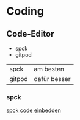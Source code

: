 # Coding

## Code-Editor
- spck
- gitpod

|        |    |
|--------|----|
| spck   |   am besten |
|gitpod| dafür besser|

### spck

[spck code einbedden](https://raw.githubusercontent.com/zebzhao/indent.js/master/docs/js/main.js ':include :type=iframe width=100% height=400px')
